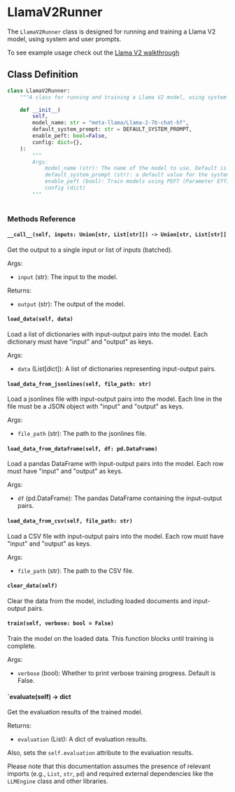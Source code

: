# LlamaV2Runner

The `LlamaV2Runner` class is designed for running and training a Llama V2 model, using system and user prompts.

To see example usage check out the [Llama V2 walkthrough](Examples/llama_v2_example.md)


## Class Definition

```python
class LlamaV2Runner:
    """A class for running and training a Llama V2 model, using system and user prompts"""

    def __init__(
        self,
        model_name: str = "meta-llama/Llama-2-7b-chat-hf",
        default_system_prompt: str = DEFAULT_SYSTEM_PROMPT,
        enable_peft: bool=False,
        config: dict={},
    ):
        """
        Args:
            model_name (str): The name of the model to use. Default is "meta-llama/Llama-2-7b-chat-hf"
            default_system_prompt (str): a default value for the system prompt. 
            enable_peft (bool): Train models using PEFT (Parameter Efficient Fine Tuning)
            config (dict)
        """
        
```
### Methods Reference

#### `__call__(self, inputs: Union[str, List[str]]) -> Union[str, List[str]]`

Get the output to a single input or list of inputs (batched).

Args:

- `input` (str): The input to the model.

Returns:

- `output` (str): The output of the model.

#### `load_data(self, data)`

Load a list of dictionaries with input-output pairs into the model. Each dictionary must have "input" and "output" as keys.

Args:

- `data` (List[dict]): A list of dictionaries representing input-output pairs.

#### `load_data_from_jsonlines(self, file_path: str)`

Load a jsonlines file with input-output pairs into the model. Each line in the file must be a JSON object with "input" and "output" as keys.

Args:

- `file_path` (str): The path to the jsonlines file.

#### `load_data_from_dataframe(self, df: pd.DataFrame)`

Load a pandas DataFrame with input-output pairs into the model. Each row must have "input" and "output" as keys.

Args:

- `df` (pd.DataFrame): The pandas DataFrame containing the input-output pairs.

#### `load_data_from_csv(self, file_path: str)`

Load a CSV file with input-output pairs into the model. Each row must have "input" and "output" as keys.

Args:

- `file_path` (str): The path to the CSV file.

#### `clear_data(self)`

Clear the data from the model, including loaded documents and input-output pairs.

#### `train(self, verbose: bool = False)`

Train the model on the loaded data. This function blocks until training is complete.

Args:

- `verbose` (bool): Whether to print verbose training progress. Default is False.

#### `evaluate(self) -> dict

Get the evaluation results of the trained model.

Returns:

- `evaluation` (List): A dict of evaluation results.

Also, sets the `self.evaluation` attribute to the evaluation results.

Please note that this documentation assumes the presence of relevant imports (e.g., `List`, `str`, `pd`) and required external dependencies like the `LLMEngine` class and other libraries.


    